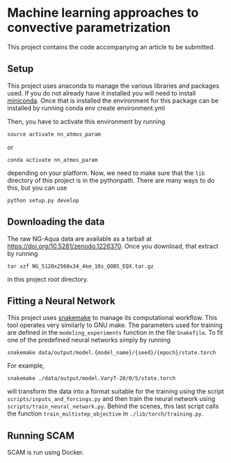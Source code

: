 # Machine learning approaches to convective parametrization

This project contains the code accompanying an article to be submitted.


## Setup

This project uses anaconda to manage the various libraries and packages used. If you do not already have it installed you will need to install [miniconda](https://conda.io/miniconda.html). Once that is installed the environment for this package can be installed by running
    conda env create environment.yml

Then, you have to activate this environment by running

    source activate nn_atmos_param
or 

    conda activate nn_atmos_param
depending on your platform.
Now, we need to make sure that the `lib` directory of this project is in the pythonpath. There are many ways to do this, but you can use

    python setup.py develop

## Downloading the data

The raw NG-Aqua data are available as a tarball at https://doi.org/10.5281/zenodo.1226370.
Once you download, that extract by running

    tar xzf NG_5120x2560x34_4km_10s_QOBS_EQX.tar.gz

in this project root directory.

## Fitting a Neural Network

This project uses [snakemake](https://snakemake.readthedocs.io/en/stable/) to manage its computational workflow. This tool operates very similarly to GNU make. The parameters used for training are defined in the  `modeling_experiments` function in the file `Snakefile`. To fit one of the predefined neural networks simply by running
    
    snakemake data/output/model.{model_name}/{seed}/{epoch}/state.torch
    
For example,

    snakemake ./data/output/model.VaryT-20/0/5/state.torch

will transform the data into a format suitable for the training using the script `scripts/inputs_and_forcings.py` and then train the neural network using `scripts/train_neural_network.py`.
Behind the scenes, this last script calls the function `train_multistep_objective` in `./lib/torch/training.py`.

## Running SCAM

SCAM is run using Docker. 
